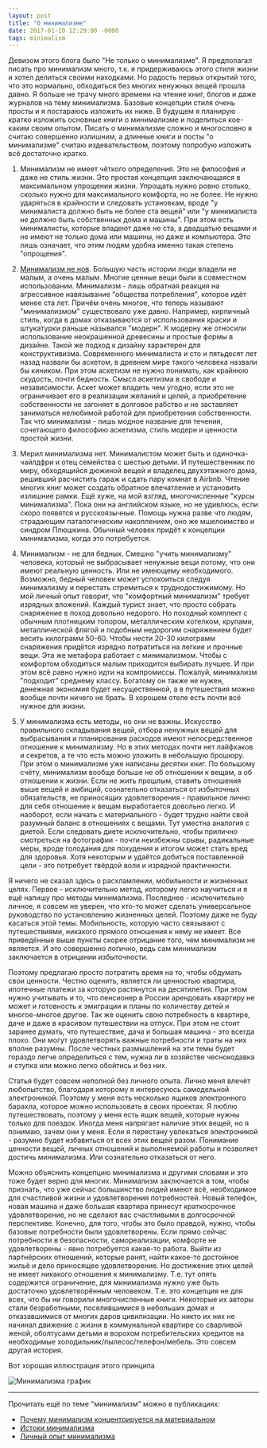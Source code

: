 ```yaml
---
layout: post
title: "О минимализме"
date: 2017-01-10 12:29:00 -0000
tags: minimalism
---
```


Девизом этого блога было "Не только о минимализме". Я предполагал писать про минимализм много, т.к. я придерживаюсь этого стиля жизни и хотел делиться своими находками. Но радость первых открытий того, что это нормально, обходиться без многих ненужных вещей прошла давно. Я больше не трачу много времени на чтение книг, блогов и даже журналов на тему минимализма. Базовые концепции стиля очень просты и я постараюсь изложить их ниже. В будущем я планирую кратко изложить основные книги о минимализме и поделиться кое-каким своим опытом. Писать о минимализме сложно и многословно я считаю совершенно излишним, а длинные книги и посты "о минимализме" считаю издевательством, поэтому попробую изложить всё достаточно кратко.

1. Минимализм не имеет чёткого определения. Это не философия и даже не стиль жизни. Это простая концепция заключающаяся в максимальном упрощении жизни. Упрощать нужно ровно столько, сколько нужно для максимального комфорта, но не более. Не нужно ударяться в крайности и следовать установкам, вроде "у минималиста должно быть не более ста вещей" или "у минималиста не должно быть собственных дома и машины". При этом есть минималисты, которые владеют даже не ста, а двадцатью вещами и не имеют не только дома или машины, но даже и компьютера. Это лишь означает, что этим людям удобна именно такая степень "опрощения".

2. [Минимализм не нов](/blog/2019/minimalism-origins). Большую часть истории люди владели не малым, а очень малым. Многие ценные вещи были в совместном использовании. Минимализм - лишь обратная реакция на агрессивное навязывание "общества потребления", которое идёт менее ста лет. Причём очень многое, что теперь называют "минимализмом" существовало уже давно. Например, кирпичный стиль, когда в домах отказываются от использования краски и штукатурки раньше назывался "модерн". К модерну же относили использование неокрашенной древесины и простые формы в дизайне. Такой же подход к дизайну характерен для конструктивизма. Современного минималиста и сто и пятьдесят лет назад назвали бы аскетом, в древнем мире такого человека назвали бы киником. При этом аскетизм не нужно понимать, как крайнюю скудость, почти бедность. Смысл аскетизма в свободе и независимости. Аскет может владеть чем угодно, если это не ограничивает его в реализации желаний и целей, а приобретение собственности не загоняет в долговое рабство и не заставляет заниматься нелюбимой работой для приобретения собственности. Так что минимализм - лишь модное название для течения, сочетающего философию аскетизма, стиль модерн и ценности простой жизни. 

3. Мерил минимализма нет. Минималистом может быть и одиночка-чайлдфри и отец семейства с шестью детьми. И путешественник по миру, обходящийся дюжиной вещей и владелец двухэтажного дома, решивший расчистить гараж и сдать пару комнат в Airbnb. Чтение многих книг может создать обратное впечатление и установить излишние рамки. Ещё хуже, на мой взгляд, многочисленные "курсы минимализма". Пока они на английском языке, но не удивлюсь, если скоро появятся и русскоязычные. Помощь нужна разве что людям, страдающим паталогическим накоплением, оно же мшелоимство и синдром Плюшкина. Обычный человек придёт к концепции минимализма, когда это потребуется. 

4. Минимализм - не для бедных. Смешно "учить минимализму" человека, который не выбрасывает ненужные вещи потому, что они имеют реальную ценность. Или не имеющему необходимого. Возможно, бедный человек может успокоиться следуя минимализму и перестать стремиться к труднодостижимому. Но мой личный опыт говорит, что "комфортный минимализм" требует изрядных вложений. Каждый турист знает, что просто собрать снаряжение в поход довольно недорого. Но походный комплект с обычным плотницким топором, металлическим котелком, крупами, металлической флягой и подобным недорогим снаряжением будет весить килограмм 50-60. Чтобы нести 20-30 килограмм снаряжения придётся изрядно потратиться на легкие и прочные вещи. Эта же метафора работает с минимализмом. Чтобы с комфортом обходиться малым приходится выбирать лучшее. И при этом всё равно нужно идти на компромиссы. Пожалуй, минимализм "подходит" среднему классу. Богатому он также не нужен, денежная экономия будет несущественной, а в путешествия можно вообще почти ничего не брать. В хорошем отеле есть почти всё нужное для жизни.

5. У минимализма есть методы, но они не важны. Искусство правильного складывания вещей, отбора ненужных вещей для выбрасывания и планирования расходов имеют непосредственное отношение к минимализму. Но в этих методах почти нет лайфхаков и секретов, а те что есть можно уложить в небольшую брошюру. При этом о минимализме уже написаны десятки книг. По большому счёту, минимализм вообще больше не об отношении к вещам, а об отношении к жизни. Если не жить прошлым, ставить отношения выше вещей и амбиций, сознательно отказаться от избыточных обязательств, не приносящих удовлетворения - правильное лично для себя отношение к вещам выработается довольно легко. И наоборот, если начать с материального - будет трудно найти свой разумный баланс в отношениях с вещами. Тут уместна аналогия с диетой. Если следовать диете исключительно, чтобы прилично смотреться на фотографии - почти неизбежны срывы, радикальные меры, вроде голодания для похудения и итогом может стать вред для здоровья. Хотя некоторым и удаётся добиться поставленной цели - это потребует твёрдой воли и изрядной практичности.

Я ничего не сказал здесь о расхламлении, мобильности и жизненных целях. Первое - исключительно метод, которому легко научиться и я ещё напишу про методы минимализма. Последнее - исключительно личное, я совсем не уверен, что кто-то может сделать универсальное руководство по установлению жизненных целей. Поэтому даже не буду касаться этой темы. Мобильность, которую часто связывают с путешествиями, никакого прямого отношения к нему не имеет. Все приведённые выше пункты скорее отрицание того, чем минимализм не является. И это совершенно логично, ведь сам минимализм заключается в отрицании избыточности. 

Поэтому предлагаю просто потратить время на то, чтобы обдумать свои ценности. Честно оценить, является ли ценностью квартира, ипотечные платежи за которую растянутся на десятилетия. При этом нужно учитывать и то, что пенсионер в России арендовать квартиру не может и готовность к эмиграции и планы по количеству детей и многое-многое другое. Так же оценить свою потребность в квартире, даче и даже в красивом путешествии на отпуск. При этом не стоит заранее думать, что путешествие, дача и большая машина - это всегда плохо. Они могут удовлетворять важные потребности и траты на них вполне разумны. После честных размышлений на эти темы будет гораздо легче определиться с тем, нужна ли в хозяйстве чеснокодавка и ступка или можно легко обойтись и без них.

Статья будет совсем неполной без личного опыта. Лично меня влечёт любопытство, благодаря которому я интересуюсь самодельной электроникой. Поэтому у меня есть несколько ящиков электронного барахла, которое можно использовать в своих проектах. Я люблю путешествовать, поэтому у меня есть ящик вещей, которые нужны только для поездок. Иногда меня напрягает наличие этих вещей, но я понимаю, зачем они у меня. Если я перестану увлекаться электроникой - разумно будет избавиться от всех этих вещей разом. Понимание ценности вещей, личных отношений и выполняемой работы и позволяет достичь минимализма. Или сознательно отказаться от него.

Можно объяснить концепцию минимализма и другими словами и это тоже будет верно для многих. Минимализм заключается в том, чтобы признать, что уже сейчас большинство людей имеют всё, необходимое для счастливой жизни и удовлетворения потребностей. Новый телефон, новая машина и даже большая квартира принесут краткосрочное удовлетворение, но не сделают вас счастливыми в долгосрочной перспективе. Конечно, для того, чтобы это было правдой, нужно, чтобы базовые потребности были удовлетворены. Если прямо сейчас потребности в безопасности, самореализации, комфорте не удовлетворены - явно потребуется какая-то работа. Выйти из партнёрских отношений, которые ранят, найти какое-то достойное жильё и дело приносящее удовлетворение. Но достижение этих целей не имеет никакого отношения к минимализму. Т.е. тут опять содержится ограничение, для минимализма нужно уже быть достаточно удовлетворённым человеком. Т.е. это концепция не для всех, что бы ни говорили многочисленные книги. Некоторые их авторы стали безработными, поселившимися в небольших домах и отказавшимися от многих даров цивилизации. Но никто их них не начинал движение с жизни в коммунальной квартире со сварливой женой, оболтусами детьми и ворохом потребительских кредитов на необходимые холодильник/пылесос/телефон/мебель. Это совсем другая история.

Вот хорошая иллюстрация этого принципа

![Минимализма график](https://res.cloudinary.com/dlqc5rp9l/image/upload/v1595838959/blog/minimalism-graph_bjqhai.png)

---

Прочитать ещё по теме "минимализм" можно в публикациях:

- [Почему минимализм концентрируется на материальном](/blog/2018/minimalism-materialism)
- [Истоки минимализма](/blog/2019/minimalism-origins)
- [Личный опыт минимализма](/post/minimalizm-personal-experience)